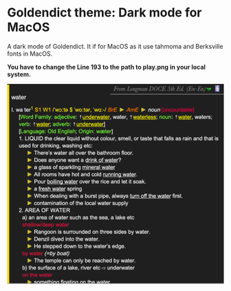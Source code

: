 # Goldendict theme: Dark mode for MacOS

A dark mode of Goldendict. It if for MacOS as it use tahmoma and Berksville fonts in MacOS. 

**You have to change the Line 193 to the path to play.png in your local system.** 

![Dark mode](./GoldenDict_dark.png)
